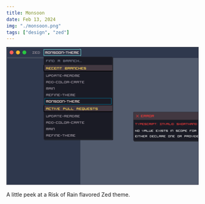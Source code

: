 ```yaml
---
title: Monsoon
date: Feb 13, 2024
img: "./monsoon.png"
tags: ["design", "zed"]
---
```


![](./monsoon.png)

A little peek at a Risk of Rain flavored Zed theme.
